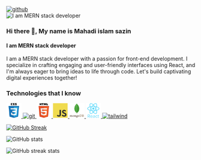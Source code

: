 [<img src='https://cdn.jsdelivr.net/npm/simple-icons@3.0.1/icons/github.svg' alt='github' height='40'>](https://github.com/sazin222)  
![I am MERN stack developer](https://i.ibb.co/vZ4Y4pV/Black-and-Blue-Bold-Business-Promo-Linked-In-Article-Cover-Image-1.png)
### Hi there 👋, My name is Mahadi islam sazin
#### I am MERN stack developer


I am a MERN stack developer with a passion for front-end development. I specialize in crafting engaging and user-friendly interfaces using React, and I'm always eager to bring ideas to life through code. Let's build captivating digital experiences together!

<h3 align="left">Technologies that I know</h3>
<p align="left"> <a href="https://www.w3schools.com/css/" target="_blank" rel="noreferrer"> <img src="https://raw.githubusercontent.com/devicons/devicon/master/icons/css3/css3-original-wordmark.svg" alt="css3" width="40" height="40"/> </a> <a href="https://git-scm.com/" target="_blank" rel="noreferrer"> <img src="https://www.vectorlogo.zone/logos/git-scm/git-scm-icon.svg" alt="git" width="40" height="40"/> </a> <a href="https://www.w3.org/html/" target="_blank" rel="noreferrer"> <img src="https://raw.githubusercontent.com/devicons/devicon/master/icons/html5/html5-original-wordmark.svg" alt="html5" width="40" height="40"/> </a> <a href="https://developer.mozilla.org/en-US/docs/Web/JavaScript" target="_blank" rel="noreferrer"> <img src="https://raw.githubusercontent.com/devicons/devicon/master/icons/javascript/javascript-original.svg" alt="javascript" width="40" height="40"/> </a> <a href="https://www.mongodb.com/" target="_blank" rel="noreferrer"> <img src="https://raw.githubusercontent.com/devicons/devicon/master/icons/mongodb/mongodb-original-wordmark.svg" alt="mongodb" width="40" height="40"/> </a> <a href="https://reactjs.org/" target="_blank" rel="noreferrer"> <img src="https://raw.githubusercontent.com/devicons/devicon/master/icons/react/react-original-wordmark.svg" alt="react" width="40" height="40"/> </a> <a href="https://tailwindcss.com/" target="_blank" rel="noreferrer"> <img src="https://www.vectorlogo.zone/logos/tailwindcss/tailwindcss-icon.svg" alt="tailwind" width="40" height="40"/> </a> </p>




[![GitHub Streak](https://streak-stats.demolab.com?user=sazin222&theme=merko)](https://git.io/streak-stats)

![GitHub stats](https://github-readme-stats.vercel.app/api?username=sazin222&show_icons=true&count_private=true)  

![GitHub streak stats](https://streak-stats.demolab.com/?user=sazin222)  



